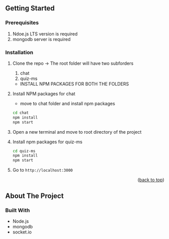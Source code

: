 
## Getting Started

### Prerequisites

1. Ndoe.js LTS version is required
2. mongodb server is required

### Installation

1. Clone the repo
      -> The root folder will have two subforders
      1. chat
      2. quiz-ms

      - INSTALL NPM PACKAGES FOR BOTH THE FOLDERS
   
2. Install NPM packages for chat
    - move to chat folder and install npm packages
   ```sh
   cd chat
   npm install
   npm start
   ```
3. Open a new terminal and move to root directory   of the project

4. Install npm packages for quiz-ms
    ```sh
    cd quiz-ms
    npm install
    npm start
    ```

5. Go to ```http://localhost:3000```


<p align="right">(<a href="#top">back to top</a>)</p>

## About The Project





### Built With

* Node.js
* mongodb
* socket.io





